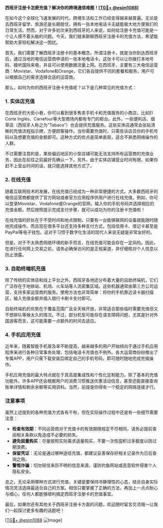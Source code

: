 **西班牙注册卡怎麽充值？解决你的跨境通信难题！[[TG💪+ @esim1088](https://t.me/s/esim1088)]**

在如今这个全球化飞速发展的时代，跨境生活和工作已经变得越来越普遍。无论是去西班牙留学、旅游还是长期居住，拥有一张本地电话卡无疑能极大地方便我们的日常生活。然而，对于许多初次来到西班牙的人来说，如何给注册卡充值可能是一个让人摸不着头脑的问题。今天，我们就来聊聊西班牙注册卡的充值方法，希望能帮助大家轻松解决这一困扰。

首先，我们需要了解西班牙注册卡的基本概念。所谓注册卡，就是当你到达西班牙后，通过当地的电信运营商申请的一张本地电话卡。这张卡可以让你拨打本地号码、接听国际来电，并且可以使用数据流量上网。在西班牙，主要有三大电信运营商：Movistar、Vodafone和Orange，它们各自提供不同的套餐和服务，用户可以根据自己的需求选择合适的运营商。

那么，如何为你的西班牙注册卡充值呢？以下是几种常见的充值方式：

### 1. 实体店充值

在西班牙的大街小巷，你可以看到很多售卖手机卡和充值服务的小商店，比如El Corte Inglés、Carrefour等大型商场内都有专门的柜台。此外，一些便利店、烟草店（西班牙人称之为“Tabaco”）也会提供充值服务。这些实体店通常会张贴清晰的充值流程指示牌，方便顾客操作。当你需要充值时，只需告诉店员你的手机号码以及想要充值的金额即可。这种方式的优点是简单直观，适合不熟悉网络操作的人群。

不过需要注意的是，某些偏远地区的小型店铺可能无法支持所有运营商的充值业务，因此在前往之前最好先确认一下。另外，由于实体店铺营业时间有限，如果你赶不上营业时间的话，就只能选择其他方式了。

### 2. 在线充值

随着互联网技术的发展，在线充值已经成为一种非常便捷的方式。大多数西班牙的电信运营商都提供了官方网站或者官方应用程序供用户进行在线充值。例如，你可以登录Movistar、Vodafone或Orange的官网，输入你的手机号码并选择相应的充值金额。然后按照提示完成支付步骤，就可以成功为你的注册卡充值啦！

在线充值的好处在于不受时间和地点限制，只要有一台能够联网的设备就能随时随地完成操作。而且现在很多平台还支持多种支付方式，包括信用卡、借记卡甚至是PayPal等电子钱包。这对于习惯于数字化生活的现代人来说无疑是非常友好的。

但是，对于不太熟悉网络环境的新手而言，在线充值可能会存在一定风险。因此，在进行任何网上交易之前，请务必确保访问的是正规渠道，并仔细核对个人信息以防止泄露。

### 3. 自助终端机充值

除了传统的实体店和线上平台之外，西班牙各地还分布着大量的自助终端机，它们广泛存在于地铁站、机场、火车站等人流密集区域。这些机器通常由第三方公司运营，支持多家运营商的服务。使用方法也非常简单：将你的手机靠近读卡器扫描区，输入充值金额并插入银行卡刷卡支付即可。

自助终端机的优势在于覆盖范围广且全天候开放，非常适合那些临时需要充值但又不想排队等候太久的情况。不过，部分机型可能存在语言障碍问题，尤其是针对外国游客而言，这可能需要一点额外的时间去适应。

### 4. 手机应用充值

近年来，随着智能手机普及率不断提高，越来越多的用户开始倾向于通过手机应用程序来进行各种日常事务处理，包括电话卡充值也不例外。各大运营商纷纷推出了专属APP，用户只需下载安装后绑定自己的手机号码，即可随时随地完成充值操作。

手机应用充值的最大特点就在于其高度集成性和个性化定制能力。除了基本的充值功能外，许多APP还会根据用户的消费习惯推送优惠活动信息，甚至还能直接查询账单详情和剩余余额等实用资料。当然，前提是你得有一个稳定的网络连接才行。

### 注意事项

虽然上述提到的各种充值方式各有千秋，但在实际操作过程中还是有一些细节需要注意：

- **检查有效期**：不同运营商对于充值卡的有效期限规定不尽相同，请务必提前查阅相关条款以免造成不必要的损失。
- **避免超量购买**：尽量按照实际需求适量购买，不要一次性囤积过多额度以防过期浪费。
- **保留凭证**：无论是通过哪种途径充值，都建议妥善保存好相关记录作为日后查询之用。
- **警惕诈骗**：切勿轻信来历不明的信息来源，谨防钓鱼网站或恶意软件侵害个人隐私安全。

总之，无论采用哪种方式进行充值，关键是要保持冷静理性的心态，结合自身实际情况灵活选择最适合自己的方案。相信只要掌握了正确的方法，再加上一点点耐心与细心，任何人都能够顺利搞定西班牙注册卡的充值事宜。

最后，如果你还有其他关于西班牙注册卡方面的问题，欢迎随时留言交流哦～让我们一起探讨更多有趣的话题吧！

[[TG💪+ @esim1088](https://t.me/s/esim1088) ![Image](https://i.postimg.cc/4NQfJmqS/Snipaste-2025-05-13-00-14-12.png)]